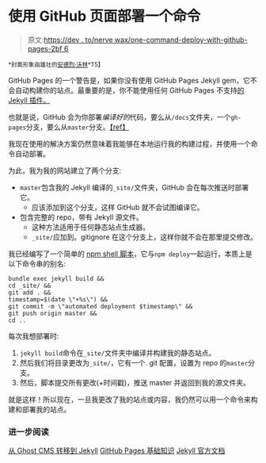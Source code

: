 # 使用 GitHub 页面部署一个命令

> 原文:[https://dev . to/nerve wax/one-command-deploy-with-github-pages-2bf 6](https://dev.to/nervewax/one-command-deploy-with-github-pages-2bf6)

<small>*封面形象由雄壮的[安德烈·沃林](https://andreewallin.com/)*T5】</small>

GitHub Pages 的一个警告是，如果你没有使用 GitHub Pages Jekyll gem，它不会自动构建你的站点。最重要的是，你不能使用任何 GitHub Pages 不支持[的 Jekyll 插件。](https://pages.github.com/versions/)

也就是说，GitHub 会为你部署*编译好的*代码，要么从`/docs`文件夹，一个`gh-pages`分支，要么从`master`分支。[【ref】](https://help.github.com/en/articles/configuring-a-publishing-source-for-github-pages)

我现在使用的解决方案仍然意味着我能够在本地运行我的构建过程，并使用一个命令自动部署。

为此，我为我的网站建立了两个分支:

*   `master`包含我的 Jekyll 编译的`_site/`文件夹，GitHub 会在每次推送时部署它。
    *   应该添加到这个分支，这样 GitHub 就不会试图编译它。
*   包含完整的 repo，带有 Jekyll 源文件。
    *   这种方法适用于任何静态站点生成器。
    *   `_site/`应加到。gitignore 在这个分支上，这样你就不会在那里提交修改。

我已经编写了一个简单的 [npm shell 脚本](https://nervewax.com/npm-scripts-compiler/)，它与`npm deploy`一起运行，本质上是以下命令串的别名:

```
bundle exec jekyll build &&
cd _site/ &&
git add . &&
timestamp=$(date \"+%s\") &&
git commit -m \"automated deployment $timestamp\" &&
git push origin master &&
cd .. 
```

每次我想部署时:

1.  `jekyll build`命令在`_site/`文件夹中编译并构建我的静态站点。
2.  然后我们将目录更改为`_site/`，它有一个. git 配置，设置为 repo 的`master`分支。
3.  然后，脚本提交所有更改(+时间戳)，推送 master 并返回到我的源文件夹。

就是这样！所以现在，一旦我更改了我的站点或内容，我仍然可以用一个命令来构建和部署我的站点。

### [](#further-reading)进一步阅读

[从 Ghost CMS 转移到 Jekyll](https://nervewax.com/ghost-to-jekyll/)
[GitHub Pages 基础知识](https://help.github.com/en/categories/github-pages-basics)
[Jekyll 官方文档](https://jekyllrb.com/docs/)